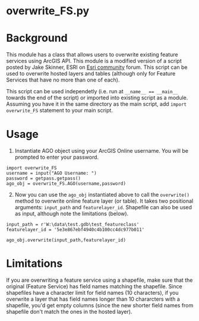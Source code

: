 # overwrite_FS.py
# Background
This module has a class that allows users to overwrite existing feature services using ArcGIS API. This module is a modified version of a script posted by Jake Skinner, ESRI on [Esri community](https://community.esri.com/t5/arcgis-online-documents/overwrite-arcgis-online-feature-service-using-truncate-and/ta-p/904457) forum. This script can be used to overwrite hosted layers and tables (although only for Feature Services that have no more than one of each).


This script can be used independetly (i.e. run at ```__name__ == __main__``` towards the end of the script) or imported into existing script as a module. Assuming you have it in the same directory as the main script, add ```import overwrite_FS``` statement to your main script. 
# Usage
1. Instantiate AGO object using your ArcGIS Online username. You will be prompted to enter your password.
```
import overwrite_FS
username = input("AGO Username: ")
password = getpass.getpass()
ago_obj = overwrite_FS.AGO(username,password)
```

2. Now you can use the ```ago_obj``` instantiated above to call the ```overwrite()``` method to overwrite online feature layer (or table). It takes two positional arguments: ```input_path``` and  ```featurelayer_id```. Shapefile can also be used as input, although note the limitations (below).

```
input_path = r'W:\data\test.gdb\test_featureclass'
featurelayer_id = '5e3e867ebf4940c4b100cc4dc977b011'

ago_obj.overwrite(input_path,featurelayer_id)
```

# Limitations
If you  are overwriting a feature service using a shapefile, make sure that the original (Feature Service) has field names matching the shapefile. Since shapefiles have a character limit for field names (10 characters), if you overwrite a layer that has field names longer than 10 chararcters with a shapefile, you'd get empty columns (since the new shorter field names from shapefile don't match the ones in the hosted layer).